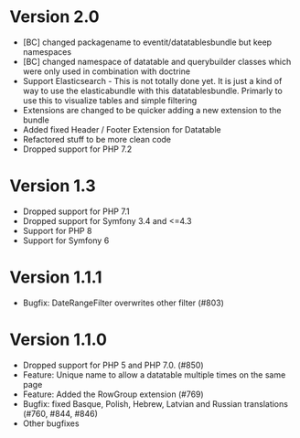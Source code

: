 # Version 2.0
* [BC] changed packagename to eventit/datatablesbundle but keep namespaces
* [BC] changed namespace of datatable and querybuilder classes which were only used in combination with doctrine
* Support Elasticsearch - This is not totally done yet. It is just a kind of way to use the elasticabundle with this datatablesbundle. Primarly to use this to visualize tables and simple filtering
* Extensions are changed to be quicker adding a new extension to the bundle
* Added fixed Header / Footer Extension for Datatable
* Refactored stuff to be more clean code
* Dropped support for PHP 7.2

# Version 1.3

* Dropped support for PHP 7.1
* Dropped support for Symfony 3.4 and <=4.3
* Support for PHP 8
* Support for Symfony 6

# Version 1.1.1

* Bugfix: DateRangeFilter overwrites other filter (#803)

# Version 1.1.0

* Dropped support for PHP 5 and PHP 7.0. (#850)
* Feature: Unique name to allow a datatable multiple times on the same page
* Feature: Added the RowGroup extension (#769)
* Bugfix: fixed Basque, Polish, Hebrew, Latvian and Russian translations (#760, #844, #846)
* Other bugfixes
